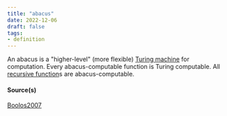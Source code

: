 ```yaml
---
title: "abacus"
date: 2022-12-06
draft: false
tags:
- definition
---
```


An abacus is a "higher-level" (more flexible) [Turing machine](concept/Turing%20machine.md) for computation.
Every abacus-computable function is Turing computable. 
All [recursive function](definition/recursive%20function.md)s are abacus-computable. 

#### Source(s)

[Boolos2007](reference/Boolos2007.md)
